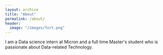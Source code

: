 ```yaml
---
layout: archive
title: "About"
permalink: /about/
header:
  image: "/images/fort.png"
---
```


I am a Data science intern at Micron and a full time Master's student who is passionate about Data-related Technology.
